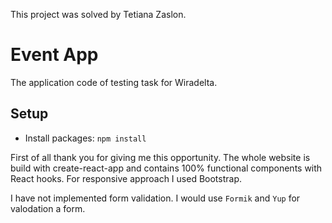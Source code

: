 This project was solved by Tetiana Zaslon.

# Event App

The application code of testing task for Wiradelta.

## Setup

* Install packages: `npm install`

First of all thank you for giving me this opportunity. The whole website is build with create-react-app and contains 100% functional components with React hooks.
For responsive approach I used Bootstrap.

I have not implemented form validation. I would use `Formik` and `Yup` for valodation a form.


